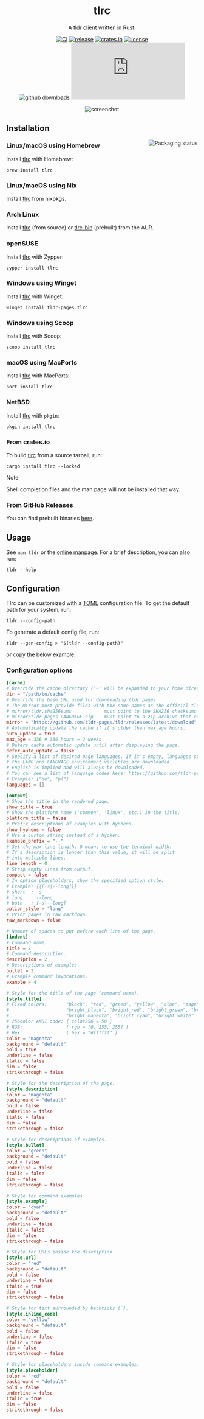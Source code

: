 <div align="center">

# tlrc

A [tldr](https://github.com/tldr-pages/tldr) client written in Rust.

[![CI](https://img.shields.io/github/actions/workflow/status/tldr-pages/tlrc/ci.yml?label=CI&logo=github&labelColor=363a4f&logoColor=d9e0ee)](https://github.com/tldr-pages/tlrc/actions/workflows/ci.yml)
[![release](https://img.shields.io/github/v/release/tldr-pages/tlrc?&logo=github&color=cba6f7&logoColor=d9e0ee&labelColor=363a4f)][latest-release]
[![crates.io](https://img.shields.io/crates/v/tlrc?&logo=rust&color=cba6f7&logoColor=d9e0ee&labelColor=363a4f)][crate]
[![license](https://img.shields.io/github/license/tldr-pages/tlrc?color=b4befe&labelColor=363a4f)](/LICENSE)
<br>
[![github downloads](https://img.shields.io/github/downloads/tldr-pages/tlrc/total?logo=github&color=94e2d5&logoColor=d9e0ee&labelColor=363a4f)][latest-release]
[![matrix](https://img.shields.io/matrix/tldr-pages%3Amatrix.org?logo=matrix&color=94e2d5&logoColor=d9e0ee&labelColor=363a4f&label=tldr-pages%20matrix)](https://matrix.to/#/#tldr-pages:matrix.org)

![screenshot](https://github.com/tldr-pages/tlrc/assets/126529524/daa76702-f437-4a99-adfb-7830a6f33eb9)

</div>

## Installation

<a href="https://repology.org/project/tlrc/versions">
    <img src="https://repology.org/badge/vertical-allrepos/tlrc.svg?exclude_unsupported=1" alt="Packaging status" align="right">
</a>

### Linux/macOS using Homebrew

Install [tlrc](https://formulae.brew.sh/formula/tlrc) with Homebrew:

```shell
brew install tlrc
```

### Linux/macOS using Nix

Install [tlrc](https://search.nixos.org/packages?channel=unstable&show=tlrc) from nixpkgs.

### Arch Linux

Install [tlrc](https://aur.archlinux.org/packages/tlrc) (from source) or [tlrc-bin](https://aur.archlinux.org/packages/tlrc-bin) (prebuilt) from the AUR.

### openSUSE

Install [tlrc](https://software.opensuse.org/package/tlrc) with Zypper:

```shell
zypper install tlrc
```

### Windows using Winget

Install [tlrc](https://github.com/microsoft/winget-pkgs/tree/master/manifests/t/tldr-pages/tlrc) with Winget:

```shell
winget install tldr-pages.tlrc
```

### Windows using Scoop

Install [tlrc](https://scoop.sh/#/apps?q=tlrc&id=67f36cdb01b1573ed454af11605b7b8efc732dc7) with Scoop:

```shell
scoop install tlrc
```

### macOS using MacPorts

Install [tlrc](https://ports.macports.org/port/tlrc/details) with MacPorts:

```shell
port install tlrc
```

### NetBSD

Install [tlrc](https://ftp.netbsd.org/pub/NetBSD/NetBSD-current/pkgsrc/net/tlrc/index.html) with `pkgin`:

```shell
pkgin install tlrc
```

### From crates.io

To build [tlrc][crate] from a source tarball, run:

```shell
cargo install tlrc --locked
```

> [!NOTE]
> Shell completion files and the man page will not be installed that way.

### From GitHub Releases

You can find prebuilt binaries [here][latest-release].

## Usage

See `man tldr` or the [online manpage](https://tldr.sh/tlrc). For a brief description, you can also run:

```shell
tldr --help
```

## Configuration

Tlrc can be customized with a [TOML](https://toml.io) configuration file. To get the default path for your system, run:

```shell
tldr --config-path
```

To generate a default config file, run:

```shell
tldr --gen-config > "$(tldr --config-path)"
```

or copy the below example.

### Configuration options

```toml
[cache]
# Override the cache directory ('~' will be expanded to your home directory).
dir = "/path/to/cache"
# Override the base URL used for downloading tldr pages.
# The mirror must provide files with the same names as the official tldr pages repository:
# mirror/tldr.sha256sums            must point to the SHA256 checksums of all assets
# mirror/tldr-pages.LANGUAGE.zip    must point to a zip archive that contains platform directories with pages in LANGUAGE
mirror = "https://github.com/tldr-pages/tldr/releases/latest/download"
# Automatically update the cache if it's older than max_age hours.
auto_update = true
max_age = 336 # 336 hours = 2 weeks
# Defers cache automatic update until after displaying the page.
defer_auto_update = false
# Specify a list of desired page languages. If it's empty, languages specified in
# the LANG and LANGUAGE environment variables are downloaded.
# English is implied and will always be downloaded.
# You can see a list of language codes here: https://github.com/tldr-pages/tldr
# Example: ["de", "pl"]
languages = []

[output]
# Show the title in the rendered page.
show_title = true
# Show the platform name ('common', 'linux', etc.) in the title.
platform_title = false
# Prefix descriptions of examples with hyphens.
show_hyphens = false
# Use a custom string instead of a hyphen.
example_prefix = "- "
# Set the max line length. 0 means to use the terminal width.
# If a description is longer than this value, it will be split
# into multiple lines.
line_length = 0
# Strip empty lines from output.
compact = false
# In option placeholders, show the specified option style.
# Example: {{[-s|--long]}}
# short  : -s
# long   : --long
# both   : [-s|--long]
option_style = "long"
# Print pages in raw markdown.
raw_markdown = false

# Number of spaces to put before each line of the page.
[indent]
# Command name.
title = 2
# Command description.
description = 2
# Descriptions of examples.
bullet = 2
# Example command invocations.
example = 4

# Style for the title of the page (command name).
[style.title]
# Fixed colors:       "black", "red", "green", "yellow", "blue", "magenta", "cyan", "white", "default",
#                     "bright_black", "bright_red", "bright_green", "bright_yellow", "bright_blue",
#                     "bright_magenta", "bright_cyan", "bright_white"
# 256color ANSI code: { color256 = 50 }
# RGB:                { rgb = [0, 255, 255] }
# Hex:                { hex = "#ffffff" }
color = "magenta"
background = "default"
bold = true
underline = false
italic = false
dim = false
strikethrough = false

# Style for the description of the page.
[style.description]
color = "magenta"
background = "default"
bold = false
underline = false
italic = false
dim = false
strikethrough = false

# Style for descriptions of examples.
[style.bullet]
color = "green"
background = "default"
bold = false
underline = false
italic = false
dim = false
strikethrough = false

# Style for command examples.
[style.example]
color = "cyan"
background = "default"
bold = false
underline = false
italic = false
dim = false
strikethrough = false

# Style for URLs inside the description.
[style.url]
color = "red"
background = "default"
bold = false
underline = false
italic = true
dim = false
strikethrough = false

# Style for text surrounded by backticks (`).
[style.inline_code]
color = "yellow"
background = "default"
bold = false
underline = false
italic = true
dim = false
strikethrough = false

# Style for placeholders inside command examples.
[style.placeholder]
color = "red"
background = "default"
bold = false
underline = false
italic = true
dim = false
strikethrough = false
```

[latest-release]: https://github.com/tldr-pages/tlrc/releases/latest
[crate]: https://crates.io/crates/tlrc
